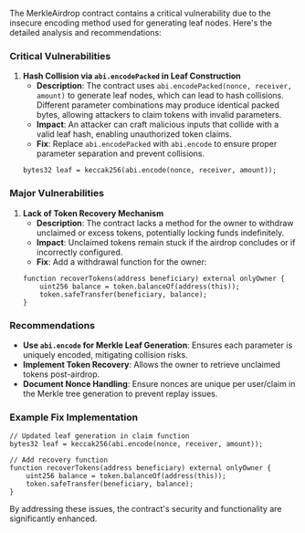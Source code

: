 The MerkleAirdrop contract contains a critical vulnerability due to the insecure encoding method used for generating leaf nodes. Here's the detailed analysis and recommendations:

### Critical Vulnerabilities

1. **Hash Collision via `abi.encodePacked` in Leaf Construction**
   - **Description**: The contract uses `abi.encodePacked(nonce, receiver, amount)` to generate leaf nodes, which can lead to hash collisions. Different parameter combinations may produce identical packed bytes, allowing attackers to claim tokens with invalid parameters.
   - **Impact**: An attacker can craft malicious inputs that collide with a valid leaf hash, enabling unauthorized token claims.
   - **Fix**: Replace `abi.encodePacked` with `abi.encode` to ensure proper parameter separation and prevent collisions.
   ```solidity
   bytes32 leaf = keccak256(abi.encode(nonce, receiver, amount));
   ```

### Major Vulnerabilities

1. **Lack of Token Recovery Mechanism**
   - **Description**: The contract lacks a method for the owner to withdraw unclaimed or excess tokens, potentially locking funds indefinitely.
   - **Impact**: Unclaimed tokens remain stuck if the airdrop concludes or if incorrectly configured.
   - **Fix**: Add a withdrawal function for the owner:
   ```solidity
   function recoverTokens(address beneficiary) external onlyOwner {
       uint256 balance = token.balanceOf(address(this));
       token.safeTransfer(beneficiary, balance);
   }
   ```

### Recommendations

- **Use `abi.encode` for Merkle Leaf Generation**: Ensures each parameter is uniquely encoded, mitigating collision risks.
- **Implement Token Recovery**: Allows the owner to retrieve unclaimed tokens post-airdrop.
- **Document Nonce Handling**: Ensure nonces are unique per user/claim in the Merkle tree generation to prevent replay issues.

### Example Fix Implementation

```solidity
// Updated leaf generation in claim function
bytes32 leaf = keccak256(abi.encode(nonce, receiver, amount));

// Add recovery function
function recoverTokens(address beneficiary) external onlyOwner {
    uint256 balance = token.balanceOf(address(this));
    token.safeTransfer(beneficiary, balance);
}
```

By addressing these issues, the contract's security and functionality are significantly enhanced.